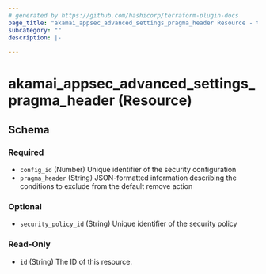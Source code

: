 ```yaml
---
# generated by https://github.com/hashicorp/terraform-plugin-docs
page_title: "akamai_appsec_advanced_settings_pragma_header Resource - terraform-provider-akamai"
subcategory: ""
description: |-
  
---
```


# akamai_appsec_advanced_settings_pragma_header (Resource)





<!-- schema generated by tfplugindocs -->
## Schema

### Required

- `config_id` (Number) Unique identifier of the security configuration
- `pragma_header` (String) JSON-formatted information describing the conditions to exclude from the default remove action

### Optional

- `security_policy_id` (String) Unique identifier of the security policy

### Read-Only

- `id` (String) The ID of this resource.
